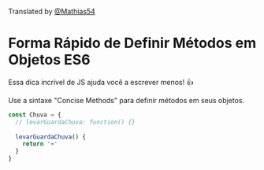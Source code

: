 Translated by [@Mathias54](https://github.com/Mathias54)

# Forma Rápido de Definir Métodos em Objetos ES6 

Essa dica incrível de JS ajuda você a escrever menos! 👍 

Use a sintaxe "Concise Methods" para definir métodos em seus objetos.

```javascript
const Chuva = {
  // levarGuardaChuva: function() {}
  
  levarGuardaChuva() {
    return '☔️'
  }
}
```
